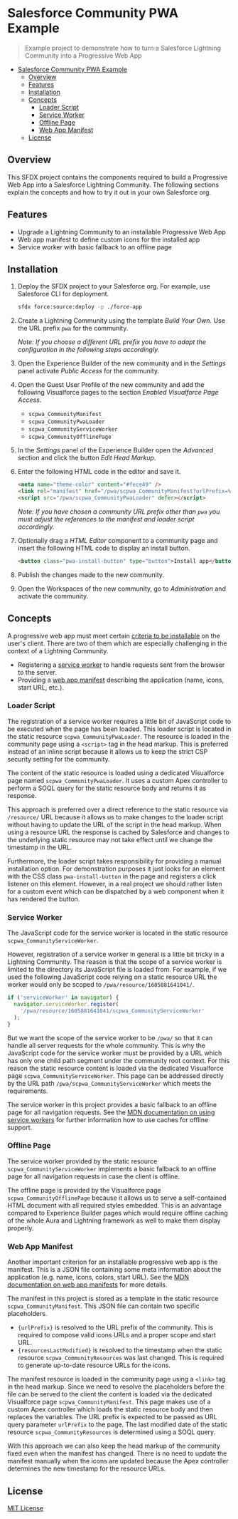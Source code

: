 # Salesforce Community PWA Example

> Example project to demonstrate how to turn a Salesforce Lightning Community into a Progressive Web App

- [Salesforce Community PWA Example](#salesforce-community-pwa-example)
  - [Overview](#overview)
  - [Features](#features)
  - [Installation](#installation)
  - [Concepts](#concepts)
    - [Loader Script](#loader-script)
    - [Service Worker](#service-worker)
    - [Offline Page](#offline-page)
    - [Web App Manifest](#web-app-manifest)
  - [License](#license)

## Overview

This SFDX project contains the components required to build a Progressive Web App into a Salesforce Lightning Community. The following sections explain the concepts and how to try it out in your own Salesforce org.

## Features

- Upgrade a Lightning Community to an installable Progressive Web App
- Web app manifest to define custom icons for the installed app
- Service worker with basic fallback to an offline page

## Installation

1. Deploy the SFDX project to your Salesforce org. For example, use Salesforce CLI for deployment.

   ```bash
   sfdx force:source:deploy -p ./force-app
   ```

2. Create a Lightning Community using the template _Build Your Own_. Use the URL prefix `pwa` for the community.

   _Note: If you choose a different URL prefix you have to adapt the configuration in the following steps accordingly._

3. Open the Experience Builder of the new community and in the _Settings_ panel activate _Public Access_ for the community.
4. Open the Guest User Profile of the new community and add the following Visualforce pages to the section _Enabled Visualforce Page Access_.

   - `scpwa_CommunityManifest`
   - `scpwa_CommunityPwaLoader`
   - `scpwa_CommunityServiceWorker`
   - `scpwa_CommunityOfflinePage`

5. In the _Settings_ panel of the Experience Builder open the _Advanced_ section and click the button _Edit Head Markup_.
6. Enter the following HTML code in the editor and save it.

   ```html
   <meta name="theme-color" content="#fece49" />
   <link rel="manifest" href="/pwa/scpwa_CommunityManifest?urlPrefix=%2Fpwa" />
   <script src="/pwa/scpwa_CommunityPwaLoader" defer></script>
   ```

   _Note: If you have chosen a community URL prefix other than `pwa` you must adjust the references to the manifest and loader script accordingly._

7. Optionally drag a _HTML Editor_ component to a community page and insert the following HTML code to display an install button.

   ```html
   <button class="pwa-install-button" type="button">Install app</button>
   ```

8. Publish the changes made to the new community.
9. Open the Workspaces of the new community, go to _Administration_ and activate the community.

## Concepts

A progressive web app must meet certain [criteria to be installable](https://web.dev/install-criteria/) on the user's client. There are two of them which are especially challenging in the context of a Lightning Community.

- Registering a [service worker](https://web.dev/offline-fallback-page/) to handle requests sent from the browser to the server.
- Providing a [web app manifest](https://web.dev/add-manifest/) describing the application (name, icons, start URL, etc.).

### Loader Script

The registration of a service worker requires a little bit of JavaScript code to be executed when the page has been loaded. This loader script is located in the static resource `scpwa_CommunityPwaLoader`. The resource is loaded in the community page using a `<script>` tag in the head markup. This is preferred instead of an inline script because it allows us to keep the strict CSP security setting for the community.

The content of the static resource is loaded using a dedicated Visualforce page named `scpwa_CommunityPwaLoader`. It uses a custom Apex controller to perform a SOQL query for the static resource body and returns it as response.

This approach is preferred over a direct reference to the static resource via `/resource/` URL because it allows us to make changes to the loader script without having to update the URL of the script in the head markup. When using a resource URL the response is cached by Salesforce and changes to the underlying static resource may not take effect until we change the timestamp in the URL.

Furthermore, the loader script takes responsibility for providing a manual installation option. For demonstration purposes it just looks for an element with the CSS class `pwa-install-button` in the page and registers a click listener on this element. However, in a real project we should rather listen for a custom event which can be dispatched by a web component when it has rendered the button.

### Service Worker

The JavaScript code for the service worker is located in the static resource `scpwa_CommunityServiceWorker`.

However, registration of a service worker in general is a little bit tricky in a Lightning Community. The reason is that the scope of a service worker is limited to the directory its JavaScript file is loaded from. For example, if we used the following JavaScript code relying on a static resource URL the worker would only be scoped to `/pwa/resource/1605881641041/`.

```javascript
if ('serviceWorker' in navigator) {
  navigator.serviceWorker.register(
    '/pwa/resource/1605881641041/scpwa_CommunityServiceWorker'
  );
}
```

But we want the scope of the service worker to be `/pwa/` so that it can handle all server requests for the whole community. This is why the JavaScript code for the service worker must be provided by a URL which has only one child path segment under the community root context. For this reason the static resource content is loaded via the dedicated Visualforce page `scpwa_CommunityServiceWorker`. This page can be addressed directly by the URL path `/pwa/scpwa_CommunityServiceWorker` which meets the requirements.

The service worker in this project provides a basic fallback to an offline page for all navigation requests. See the [MDN documentation on using service workers](https://developer.mozilla.org/en-US/docs/Web/API/Service_Worker_API/Using_Service_Workers) for further information how to use caches for offline support.

### Offline Page

The service worker provided by the static resource `scpwa_CommunityServiceWorker` implements a basic fallback to an offline page for all navigation requests in case the client is offline.

The offline page is provided by the Visualforce page `scpwa_CommunityOfflinePage` because it allows us to serve a self-contained HTML document with all required styles embedded. This is an advantage compared to Experience Builder pages which would require offline caching of the whole Aura and Lightning framework as well to make them display properly.

### Web App Manifest

Another important criterion for an installable progressive web app is the manifest. This is a JSON file containing some meta information about the application (e.g. name, icons, colors, start URL). See the [MDN documentation on web app manifests](https://developer.mozilla.org/en-US/docs/Web/Manifest) for more details.

The manifest in this project is stored as a template in the static resource `scpwa_CommunityManifest`. This JSON file can contain two specific placeholders.

- `{urlPrefix}` is resolved to the URL prefix of the community. This is required to compose valid icons URLs and a proper scope and start URL.
- `{resourcesLastModified}` is resolved to the timestamp when the static resource `scpwa_CommunityResources` was last changed. This is required to generate up-to-date resource URLs for the icons.

The manifest resource is loaded in the community page using a `<link>` tag in the head markup. Since we need to resolve the placeholders before the file can be served to the client the content is loaded via the dedicated Visualforce page `scpwa_CommunityManifest`. This page makes use of a custom Apex controller which loads the static resource body and then replaces the variables. The URL prefix is expected to be passed as URL query parameter `urlPrefix` to the page. The last modified date of the static resource `scpwa_CommunityResources` is determined using a SOQL query.

With this approach we can also keep the head markup of the community fixed even when the manifest has changed. There is no need to update the manifest manually when the icons are updated because the Apex controller determines the new timestamp for the resource URLs.

## License

[MIT License](https://opensource.org/licenses/MIT)
